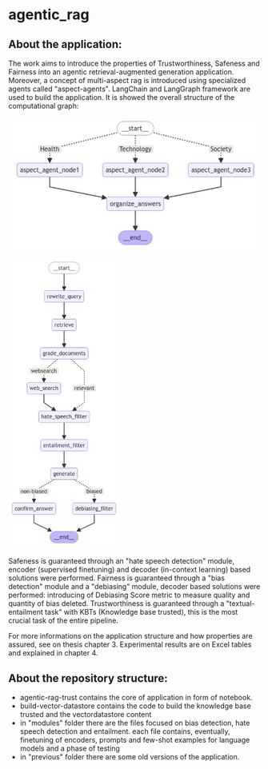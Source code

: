 # agentic_rag
## About the application:

The work aims to introduce the properties of Trustworthiness, Safeness and Fairness into an agentic retrieval-augmented generation application. Moreover, a concept of multi-aspect rag is introduced using specialized agents called "aspect-agents". LangChain and LangGraph framework are used to build the application. It is showed the overall structure of the computational graph:

![alt text](https://github.com/divadde/agentic_rag/blob/main/imgs/master%20workflow.png)

![alt text](https://github.com/divadde/agentic_rag/blob/main/imgs/aspect%20agent%20workflow.png)

Safeness is guaranteed through an "hate speech detection" module, encoder (supervised finetuning) and decoder (in-context learning) based solutions were performed.
Fairness is guaranteed through a "bias detection" module and a "debiasing" module, decoder based solutions were performed: introducing of Debiasing Score metric to measure quality and quantity of bias deleted.
Trustworthiness is guaranteed through a "textual-entailment task" with KBTs (Knowledge base trusted), this is the most crucial task of the entire pipeline.

For more informations on the application structure and how properties are assured, see on thesis chapter 3. Experimental results are on Excel tables and explained in chapter 4.

## About the repository structure:

- agentic-rag-trust contains the core of application in form of notebook.
- build-vector-datastore contains the code to build the knowledge base trusted and the vectordatastore content
- in "modules" folder there are the files focused on bias detection, hate speech detection and entailment. each file contains, eventually, finetuning of encoders, prompts and few-shot examples for language models and a phase of testing
- in "previous" folder there are some old versions of the application.

